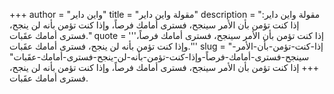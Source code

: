 +++
author = "واين داير"
title = "مقولة واين داير"
description = "مقولة واين داير: إذا كنت تؤمن بأن الأمر سينجح، فسترى أمامك فرصاً، وإذا كنت تؤمن بأنه لن ينجح، فسترى أمامك عقَبات."
quote = '''إذا كنت تؤمن بأن الأمر سينجح، فسترى أمامك فرصاً، وإذا كنت تؤمن بأنه لن ينجح، فسترى أمامك عقَبات.''' 
slug = "إذا-كنت-تؤمن-بأن-الأمر-سينجح-فسترى-أمامك-فرصاً-وإذا-كنت-تؤمن-بأنه-لن-ينجح-فسترى-أمامك-عقَبات"
+++
إذا كنت تؤمن بأن الأمر سينجح، فسترى أمامك فرصاً، وإذا كنت تؤمن بأنه لن ينجح، فسترى أمامك عقَبات.
